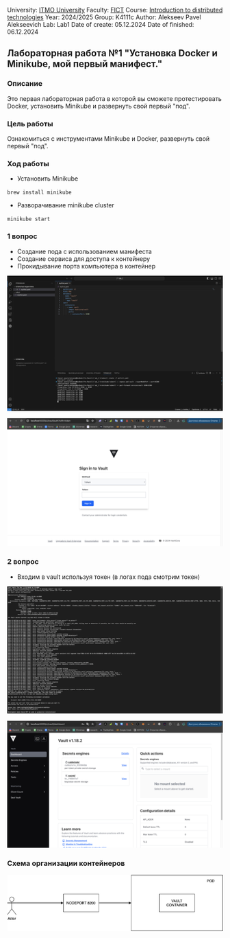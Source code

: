 University: [ITMO University](https://itmo.ru/ru/)
Faculty: [FICT](https://fict.itmo.ru)
Course: [Introduction to distributed technologies](https://github.com/itmo-ict-faculty/introduction-to-distributed-technologies)
Year: 2024/2025
Group: K4111c
Author: Alekseev Pavel Alekseevich
Lab: Lab1
Date of create: 05.12.2024
Date of finished: 06.12.2024

## Лабораторная работа №1 "Установка Docker и Minikube, мой первый манифест."

### Описание
Это первая лабораторная работа в которой вы сможете протестировать Docker, установить Minikube и развернуть свой первый "под".

### Цель работы
Ознакомиться с инструментами Minikube и Docker, развернуть свой первый "под".

### Ход работы

- Установить Minikube

``brew install minikube``

- Разворачивание minikube cluster

``minikube start``

### 1 вопрос
- Создание пода с использованием манифеста
- Создание сервиса для доступа к контейнеру
- Прокидывание порта компьютера в контейнер

![1](screens/1.png)

![2](screens/2.png)

### 2 вопрос
- Входим в vault используя токен (в логах пода смотрим токен)

![3](screens/3.png)

![4](screens/4.png)

### Схема организации контейнеров

![5](screens/5.png)